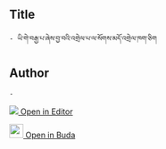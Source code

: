 ## Title
	- ཡི་གེ་བརྒྱ་པ་ཞེས་བྱ་བའི་འགྲེལ་པ་ལ་སོགས་མདོ་འགྲེལ་ཁག་ཅིག

## Author
	- 



[<img src="https://img.icons8.com/color/25/000000/edit-property.png"> Open in Editor](http://editor.openpecha.org/P010701)

[<img width="25" src="https://library.bdrc.io/icons/BUDA-small.svg"> Open in Buda](https://library.bdrc.io/show/bdr:IE0OPP010701)
